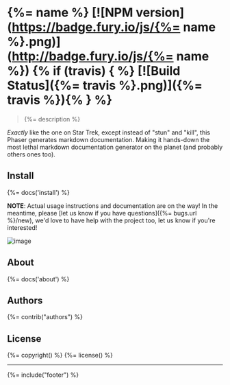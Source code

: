 # {%= name %} [![NPM version](https://badge.fury.io/js/{%= name %}.png)](http://badge.fury.io/js/{%= name %}) {% if (travis) { %} [![Build Status]({%= travis %}.png)]({%= travis %}){% } %}

> {%= description %}

_Exactly_ like the one on Star Trek, except instead of "stun" and "kill", this Phaser generates markdown documentation. Making it hands-down the most lethal markdown documentation generator on the planet (and probably others ones too).

<!-- toc -->

## Install
{%= docs('install') %}

**NOTE**: Actual usage instructions and documentation are on the way! In the meantime, please [let us know if you have questions]({%= bugs.url %}/new), we'd love to have help with the project too, let us know if you're interested!

![image](https://f.cloud.github.com/assets/383994/2181984/e30dc88c-9774-11e3-9bef-511e91b019b9.png)

## About
{%= docs('about') %}

## Authors
{%= contrib("authors") %}

## License
{%= copyright() %}
{%= license() %}

***

{%= include("footer") %}